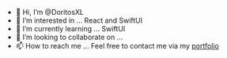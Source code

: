 - 👋 Hi, I’m @DoritosXL
- 👀 I’m interested in ... React and SwiftUI
- 🌱 I’m currently learning ... SwiftUI
- 💞️ I’m looking to collaborate on ... 
- 📫 How to reach me ... Feel free to contact me via my [portfolio](https://hakanportfol.io)

<!---
DoritosXL/DoritosXL is a ✨ special ✨ repository because its `README.md` (this file) appears on your GitHub profile.
You can click the Preview link to take a look at your changes.
--->
